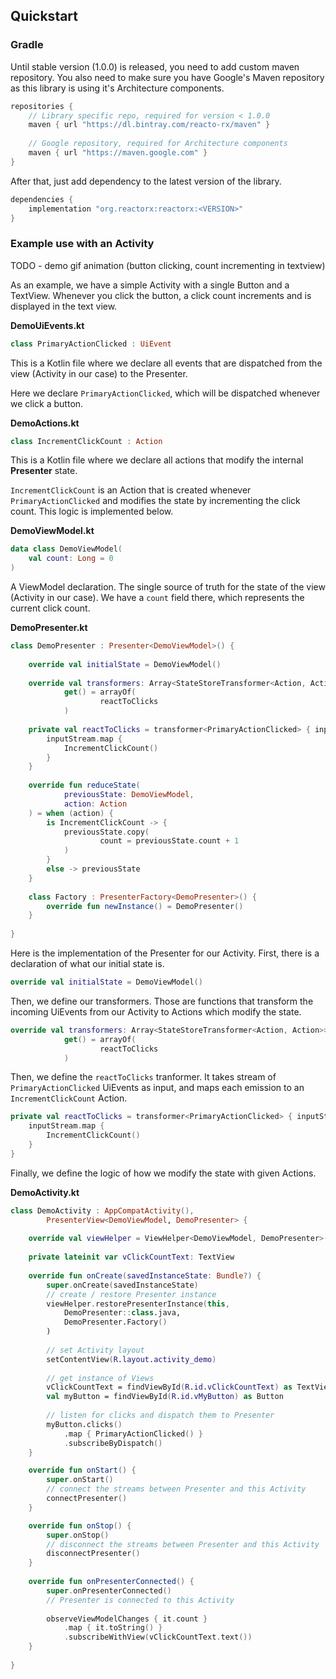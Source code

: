 ## Quickstart

### Gradle

Until stable version (1.0.0) is released, you need to add custom maven repository. You also need to make sure you have Google's Maven repository as this library is using it's Architecture components.

```groovy
repositories {
    // Library specific repo, required for version < 1.0.0
    maven { url "https://dl.bintray.com/reacto-rx/maven" }
    
    // Google repository, required for Architecture components
    maven { url "https://maven.google.com" }
}
```

After that, just add dependency to the latest version of the library.

```groovy
dependencies {
    implementation "org.reactorx:reactorx:<VERSION>"
}
```

### Example use with an Activity

TODO - demo gif animation (button clicking, count incrementing in textview)

As an example, we have a simple Activity with a single Button and a TextView. Whenever you click the button, a click count increments and is displayed in the text view.

__DemoUiEvents.kt__

```kotlin
class PrimaryActionClicked : UiEvent
```

This is a Kotlin file where we declare all events that are dispatched from the view (Activity in our case) to the Presenter.

Here we declare `PrimaryActionClicked`, which will be dispatched whenever we click a button.

__DemoActions.kt__

```kotlin
class IncrementClickCount : Action
```

This is a Kotlin file where we declare all actions that modify the internal __Presenter__ state.
 
`IncrementClickCount` is an Action that is created whenever `PrimaryActionClicked` and modifies the state by incrementing the click count. This logic is implemented below.

__DemoViewModel.kt__

```kotlin
data class DemoViewModel(
    val count: Long = 0
)
```

A ViewModel declaration. The single source of truth for the state of the view (Activity in our case). We have a `count` field there, which represents the current click count.

__DemoPresenter.kt__
```kotlin
class DemoPresenter : Presenter<DemoViewModel>() {
    
    override val initialState = DemoViewModel()
    
    override val transformers: Array<StateStoreTransformer<Action, Action>>
            get() = arrayOf(
                    reactToClicks
            )
            
    private val reactToClicks = transformer<PrimaryActionClicked> { inputStream, _ ->
        inputStream.map {
            IncrementClickCount()
        }
    }
    
    override fun reduceState(
            previousState: DemoViewModel,
            action: Action
    ) = when (action) {
        is IncrementClickCount -> {
            previousState.copy(
                    count = previousState.count + 1
            )
        }
        else -> previousState
    }
    
    class Factory : PresenterFactory<DemoPresenter>() {
        override fun newInstance() = DemoPresenter()  
    }
    
}
```

Here is the implementation of the Presenter for our Activity. First, there is a declaration of what our initial state is.

```kotlin
override val initialState = DemoViewModel()
```

Then, we define our transformers. Those are functions that transform the incoming UiEvents from our Activity to Actions which modify the state.

```kotlin
override val transformers: Array<StateStoreTransformer<Action, Action>>
            get() = arrayOf(
                    reactToClicks
            )
```

Then, we define the `reactToClicks` tranformer. It takes stream of `PrimaryActionClicked` UiEvents as input, and maps each emission to an `IncrementClickCount` Action.

```kotlin
private val reactToClicks = transformer<PrimaryActionClicked> { inputStream, _ ->
    inputStream.map {
        IncrementClickCount()
    }
}
```

Finally, we define the logic of how we modify the state with given Actions.

__DemoActivity.kt__

```kotlin
class DemoActivity : AppCompatActivity(),
        PresenterView<DemoViewModel, DemoPresenter> {
    
    override val viewHelper = ViewHelper<DemoViewModel, DemoPresenter>()
    
    private lateinit var vClickCountText: TextView
    
    override fun onCreate(savedInstanceState: Bundle?) {
        super.onCreate(savedInstanceState)
        // create / restore Presenter instance
        viewHelper.restorePresenterInstance(this, 
            DemoPresenter::class.java,
            DemoPresenter.Factory()
        )
        
        // set Activity layout
        setContentView(R.layout.activity_demo)
        
        // get instance of Views
        vClickCountText = findViewById(R.id.vClickCountText) as TextView
        val myButton = findViewById(R.id.vMyButton) as Button
        
        // listen for clicks and dispatch them to Presenter
        myButton.clicks()
            .map { PrimaryActionClicked() }
            .subscribeByDispatch()
    }

    override fun onStart() {
        super.onStart()
        // connect the streams between Presenter and this Activity
        connectPresenter()
    }

    override fun onStop() {
        super.onStop()
        // disconnect the streams between Presenter and this Activity
        disconnectPresenter()
    }
    
    override fun onPresenterConnected() {
        super.onPresenterConnected()
        // Presenter is connected to this Activity
        
        observeViewModelChanges { it.count }
            .map { it.toString() }
            .subscribeWithView(vClickCountText.text())
    }
    
}
```
